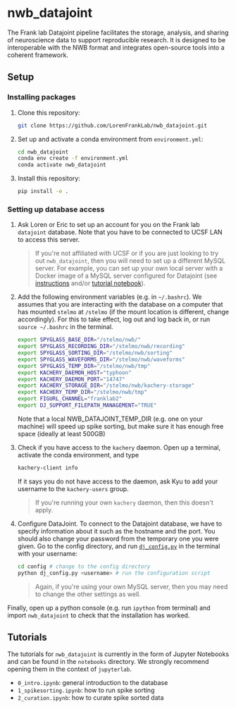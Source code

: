 # nwb_datajoint

The Frank lab Datajoint pipeline facilitates the storage, analysis, and sharing of neuroscience data to support reproducible research. It is designed to be interoperable with the NWB format and integrates open-source tools into a coherent framework.

## Setup

### Installing packages

1. Clone this repository:

   ```bash
   git clone https://github.com/LorenFrankLab/nwb_datajoint.git
   ```

2. Set up and activate a conda environment from `environment.yml`:

   ```bash
   cd nwb_datajoint
   conda env create -f environment.yml
   conda activate nwb_datajoint
   ```

3. Install this repository:

   ```bash
   pip install -e .
   ```

### Setting up database access

1. Ask Loren or Eric to set up an account for you on the Frank lab `datajoint` database. Note that you have to be connected to UCSF LAN to access this server.

   > If you're not affiliated with UCSF or if you are just looking to try out `nwb_datajoint`, then you will need to set up a different MySQL server. For example, you can set up your own local server with a Docker image of a MySQL server configured for Datajoint (see [instructions](https://tutorials.datajoint.io/setting-up/local-database.html) and/or [tutorial notebook](./notebooks/docker_mysql_tutorial.ipynb)).

2. Add the following environment variables (e.g. in `~/.bashrc`). We assumes that you are interacting with the database on a computer that has mounted `stelmo` at `/stelmo` (if the mount location is different, change accordingly). For this to take effect, log out and log back in, or run `source ~/.bashrc` in the terminal.

     ```bash
     export SPYGLASS_BASE_DIR="/stelmo/nwb/"
     export SPYGLASS_RECORDING_DIR="/stelmo/nwb/recording"
     export SPYGLASS_SORTING_DIR="/stelmo/nwb/sorting"
     export SPYGLASS_WAVEFORMS_DIR="/stelmo/nwb/waveforms"
     export SPYGLASS_TEMP_DIR="/stelmo/nwb/tmp"
     export KACHERY_DAEMON_HOST="typhoon"
     export KACHERY_DAEMON_PORT="14747"
     export KACHERY_STORAGE_DIR="/stelmo/nwb/kachery-storage"
     export KACHERY_TEMP_DIR="/stelmo/nwb/tmp"
     export FIGURL_CHANNEL="franklab2"
     export DJ_SUPPORT_FILEPATH_MANAGEMENT="TRUE"
     ```

     Note that a local NWB_DATAJOINT_TEMP_DIR (e.g. one on your machine) will speed up spike sorting, but make sure it has enough free space (ideally at least 500GB)

3. Check if you have access to the `kachery` daemon. Open up a terminal, activate the conda environment, and type

   ```bash
   kachery-client info
   ```

   If it says you do not have access to the daemon, ask Kyu to add your username to the `kachery-users` group.
   > If you're running your own `kachery` daemon, then this doesn't apply.
  
4. Configure DataJoint. To connect to the Datajoint database, we have to specify information about it such as the hostname and the port. You should also change your password from the temporary one you were given. Go to the config directory, and run [`dj_config.py`](https://github.com/LorenFrankLab/nwb_datajoint/blob/master/config/dj_config.py) in the terminal with your username:

    ```bash
    cd config # change to the config directory
    python dj_config.py <username> # run the configuration script
    ```

   > Again, if you're using your own MySQL server, then you may need to change the other settings as well.

Finally, open up a python console (e.g. run `ipython` from terminal) and import `nwb_datajoint` to check that the installation has worked.

## Tutorials

The tutorials for `nwb_datajoint` is currently in the form of Jupyter Notebooks and can be found in the `notebooks` directory. We strongly recommend opening them in the context of `jupyterlab`.

* `0_intro.ipynb`: general introduction to the database
* `1_spikesorting.ipynb`: how to run spike sorting
* `2_curation.ipynb`: how to curate spike sorted data

